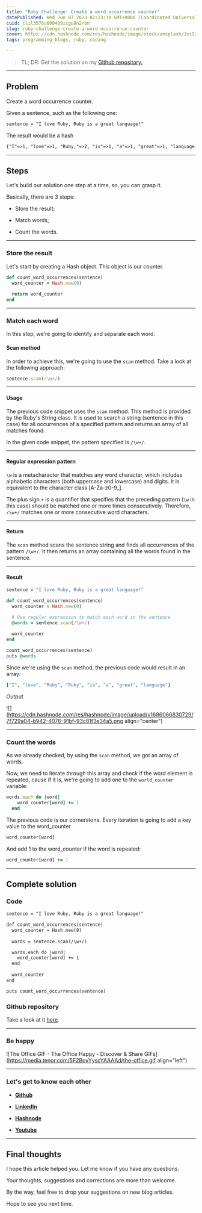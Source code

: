 ```yaml
---
title: "Ruby Challenge: Create a word occurrence counter"
datePublished: Wed Jun 07 2023 02:23:19 GMT+0000 (Coordinated Universal Time)
cuid: clil3576u000409icgu8n2rbn
slug: ruby-challenge-create-a-word-occurrence-counter
cover: https://cdn.hashnode.com/res/hashnode/image/stock/unsplash/Jxi526YIQgA/upload/8d7df0d2844ba22b796173a4b69c84c3.jpeg
tags: programming-blogs, ruby, coding

---
```


> TL; DR: Get the solution on my [Github repository.](https://github.com/alexcalaca/coding-challenges-ruby/tree/aef4d2cf0f2d26bbd8e8f8793c7a6b407fb09c3d)

---

## Problem

Create a word occurrence counter.

Given a sentence, such as the following one:

```apache
sentence = "I love Ruby, Ruby is a great language!"
```

The result would be a hash

```apache
{"I"=>1, "love"=>1, "Ruby,"=>2, "is"=>1, "a"=>1, "great"=>1, "language!"=>1}
```

---

## Steps

Let's build our solution one step at a time, so, you can grasp it.

Basically, there are 3 steps:

* Store the result;
    
* Match words;
    
* Count the words.
    

---

### Store the result

Let's start by creating a Hash object. This object is our counter.

```ruby
def count_word_occurrences(sentence)
  word_counter = Hash.new(0)
  
  return word_counter
end
```

---

### Match each word

In this step, we're going to identify and separate each word.

#### Scan method

In order to achieve this, we're going to use the `scan` method. Take a look at the following approach:

```ruby
sentence.scan(/\w+/)
```

---

#### Usage

The previous code snippet uses the `scan` method. This method is provided by the Ruby's String class. It is used to search a string (sentence in this case) for all occurrences of a specified pattern and returns an array of all matches found.

In the given code snippet, the pattern specified is `/\w+/`.

---

#### Regular expression pattern

`\w` is a metacharacter that matches any word character, which includes alphabetic characters (both uppercase and lowercase) and digits. It is equivalent to the character class \[A-Za-z0-9\_\].

The plus sign `+` is a quantifier that specifies that the preceding pattern (`\w` in this case) should be matched one or more times consecutively. Therefore, `/\w+/` matches one or more consecutive word characters.

---

#### Return

The `scan` method scans the sentence string and finds all occurrences of the pattern `/\w+/`. It then returns an array containing all the words found in the sentence.

---

#### Result

```ruby
sentence = "I love Ruby, Ruby is a great language!"

def count_word_occurrences(sentence)
  word_counter = Hash.new(0)

  # Use regular expression to match each word in the sentence
  @words = sentence.scan(/\w+/)
  
  word_counter
end

count_word_occurrences(sentence)
puts @words
```

Since we're using the `scan` method, the previous code would result in an array:

```ruby
["I", "love", "Ruby", "Ruby", "is", "a", "great", "language"]
```

Output

![](https://cdn.hashnode.com/res/hashnode/image/upload/v1686066830729/7f729a04-b942-4076-91bf-93c81f3e34a5.png align="center")

---

### Count the words

As we already checked, by using the `scan` method, we got an array of words.

Now, we need to iterate through this array and check if the word element is repeated, cause if it is, we're going to add one to the `world_counter` variable:

```ruby
words.each do |word|
    word_counter[word] += 1
  end
```

The previous code is our cornerstone. Every iteration is going to add a key value to the word\_counter

```ruby
word_counter[word]
```

And add 1 to the word\_counter if the word is repeated:

```ruby
word_counter[word] += 1
```

---

## Complete solution

### Code

```apache
sentence = "I love Ruby, Ruby is a great language!"

def count_word_occurrences(sentence)
  word_counter = Hash.new(0)
  
  words = sentence.scan(/\w+/)

  words.each do |word|
    word_counter[word] += 1
  end
  
  word_counter
end

puts count_word_occurrences(sentence)
```

### Github repository

Take a look at it [here](https://github.com/alexcalaca/coding-challenges-ruby/tree/aef4d2cf0f2d26bbd8e8f8793c7a6b407fb09c3d).

---

### **Be happy**

![The Office GIF - The Office Happy - Discover & Share GIFs](https://media.tenor.com/5F2BovYyscYAAAAd/the-office.gif align="left")

---

### **Let's get to know each other**

* [**Github**](https://github.com/alexcalaca)
    
* [**LinkedIn**](https://linkedin.com/in/alexandrecalacaofficial)
    
* [**Hashnode**](https://hashnode.com/onboard?next=/@alexandrecalaca)
    
* [**Youtube**](https://www.youtube.com/@alexandrecalacaofficial)
    

---

## **Final thoughts**

I hope this article helped you. Let me know if you have any questions.

Your thoughts, suggestions and corrections are more than welcome.

By the way, feel free to drop your suggestions on new blog articles.

Hope to see you next time.